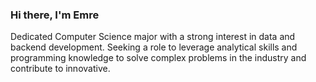 ### Hi there, I'm Emre

Dedicated Computer Science major with a strong interest in data and backend development. Seeking a role to leverage analytical skills and programming knowledge to solve complex problems in the industry and contribute to innovative.
